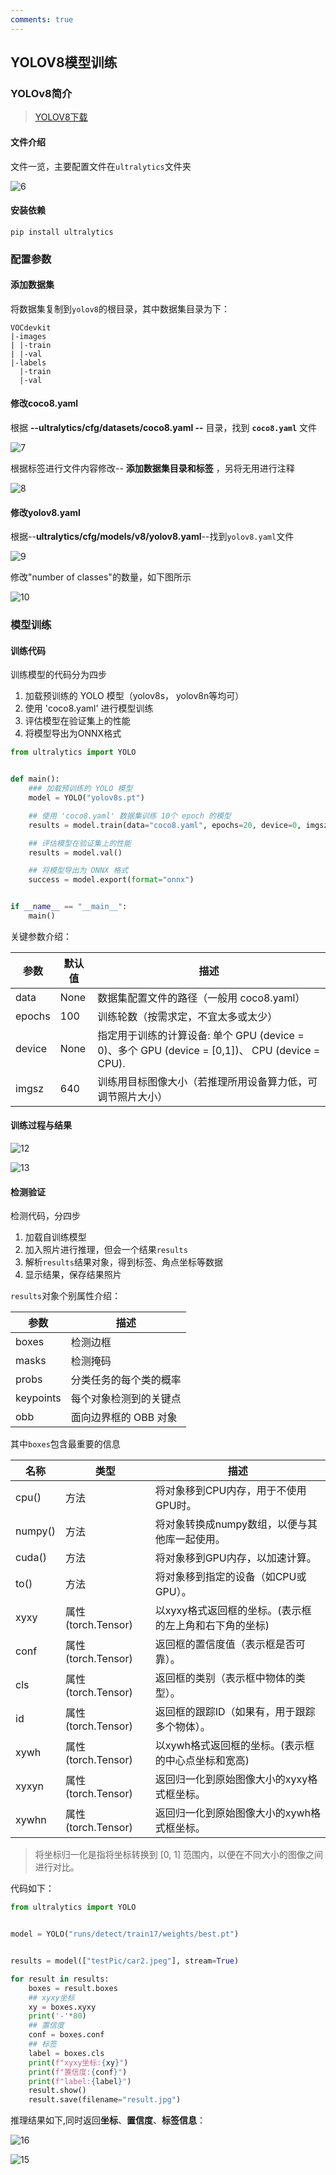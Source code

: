 ```yaml
---
comments: true
---
```



## YOLOV8模型训练

### YOLOv8简介

> [YOLOV8下载](https://github.com/ultralytics/ultralytics)

#### 文件介绍

文件一览，主要配置文件在`ultralytics`文件夹

![6](https://tonmoon.obs.cn-east-3.myhuaweicloud.com/img/tonmoon/6.png)

#### 安装依赖

```shell
pip install ultralytics
```

### 配置参数

#### 添加数据集

将数据集复制到`yolov8`的根目录，其中数据集目录为下：

```
VOCdevkit
|-images
| |-train
| |-val
|-labels
  |-train
  |-val
```

#### 修改coco8.yaml

根据 **--ultralytics/cfg/datasets/coco8.yaml --** 目录，找到 **`coco8.yaml`** 文件

![7](https://tonmoon.obs.cn-east-3.myhuaweicloud.com/img/tonmoon/7.png)

根据标签进行文件内容修改-- **添加数据集目录和标签** ，另将无用进行注释

![8](https://tonmoon.obs.cn-east-3.myhuaweicloud.com/img/tonmoon/8.png)

#### 修改yolov8.yaml

根据--**ultralytics/cfg/models/v8/yolov8.yaml**--找到`yolov8.yaml`文件

![9](https://tonmoon.obs.cn-east-3.myhuaweicloud.com/img/tonmoon/9.png)

修改"number of classes"的数量，如下图所示

![10](https://tonmoon.obs.cn-east-3.myhuaweicloud.com/img/tonmoon/10.png)

### 模型训练

#### 训练代码

训练模型的代码分为四步

1. 加载预训练的 YOLO 模型（yolov8s， yolov8n等均可）
2. 使用 'coco8.yaml' 进行模型训练
3. 评估模型在验证集上的性能
4. 将模型导出为ONNX格式

```Python
from ultralytics import YOLO


def main():
    ### 加载预训练的 YOLO 模型
    model = YOLO("yolov8s.pt")

    ## 使用 'coco8.yaml' 数据集训练 10个 epoch 的模型
    results = model.train(data="coco8.yaml", epochs=20, device=0, imgsz=320)

    ## 评估模型在验证集上的性能
    results = model.val()

    ## 将模型导出为 ONNX 格式
    success = model.export(format="onnx")


if __name__ == "__main__":
    main()
```

关键参数介绍：

| 参数   | 默认值 | 描述                                                         |
| ------ | ------ | ------------------------------------------------------------ |
| data   | None   | 数据集配置文件的路径（一般用 coco8.yaml）                    |
| epochs | 100    | 训练轮数（按需求定，不宜太多或太少）                         |
| device | None   | 指定用于训练的计算设备: 单个 GPU (device = 0)、多个 GPU (device = [0,1])、 CPU (device = CPU). |
| imgsz  | 640    | 训练用目标图像大小（若推理所用设备算力低，可调节照片大小）   |

#### 训练过程与结果

![12](https://tonmoon.obs.cn-east-3.myhuaweicloud.com/img/tonmoon/12.png)

![13](https://tonmoon.obs.cn-east-3.myhuaweicloud.com/img/tonmoon/13.png)

#### 检测验证

检测代码，分四步

1. 加载自训练模型
2. 加入照片进行推理，但会一个结果`results`
3. 解析``results``结果对象，得到标签、角点坐标等数据
4. 显示结果，保存结果照片

`results`对象个别属性介绍：

| **参数**  | **描述**               |
| --------- | ---------------------- |
| boxes     | 检测边框               |
| masks     | 检测掩码               |
| probs     | 分类任务的每个类的概率 |
| keypoints | 每个对象检测到的关键点 |
| obb       | 面向边界框的 OBB 对象  |

其中`boxes`包含最重要的信息

| **名称** | **类型**            | **描述**                                               |
| -------- | ------------------- | ------------------------------------------------------ |
| cpu()    | 方法                | 将对象移到CPU内存，用于不使用GPU时。                   |
| numpy()  | 方法                | 将对象转换成numpy数组，以便与其他库一起使用。          |
| cuda()   | 方法                | 将对象移到GPU内存，以加速计算。                        |
| to()     | 方法                | 将对象移到指定的设备（如CPU或GPU）。                   |
| xyxy     | 属性 (torch.Tensor) | 以xyxy格式返回框的坐标。(表示框的左上角和右下角的坐标) |
| conf     | 属性 (torch.Tensor) | 返回框的置信度值（表示框是否可靠）。                   |
| cls      | 属性 (torch.Tensor) | 返回框的类别（表示框中物体的类型）。                   |
| id       | 属性 (torch.Tensor) | 返回框的跟踪ID（如果有，用于跟踪多个物体）。           |
| xywh     | 属性 (torch.Tensor) | 以xywh格式返回框的坐标。(表示框的中心点坐标和宽高)     |
| xyxyn    | 属性 (torch.Tensor) | 返回归一化到原始图像大小的xyxy格式框坐标。             |
| xywhn    | 属性 (torch.Tensor) | 返回归一化到原始图像大小的xywh格式框坐标。             |

> 将坐标归一化是指将坐标转换到 [0, 1] 范围内，以便在不同大小的图像之间进行对比。

代码如下：

```Python
from ultralytics import YOLO


model = YOLO("runs/detect/train17/weights/best.pt")


results = model(["testPic/car2.jpeg"], stream=True)

for result in results:
    boxes = result.boxes
    ## xyxy坐标
    xy = boxes.xyxy
    print('-'*80)
    ## 置信度
    conf = boxes.conf
    ## 标签
    label = boxes.cls
    print(f"xyxy坐标:{xy}")
    print(f"置信度:{conf}")
    print(f"label:{label}")
    result.show()
    result.save(filename="result.jpg")
```

推理结果如下,同时返回**坐标**、**置信度**、**标签信息**：

![16](https://tonmoon.obs.cn-east-3.myhuaweicloud.com/img/tonmoon/16.png)

![15](https://tonmoon.obs.cn-east-3.myhuaweicloud.com/img/tonmoon/15.png)

